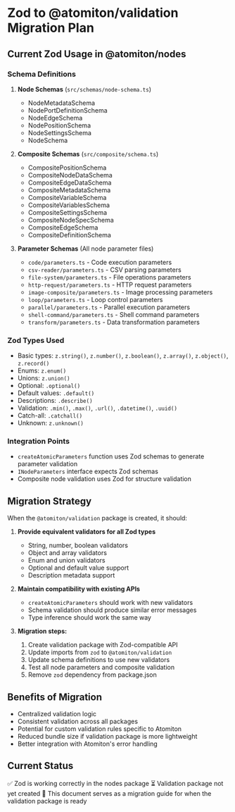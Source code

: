 # Zod to @atomiton/validation Migration Plan

## Current Zod Usage in @atomiton/nodes

### Schema Definitions

1. **Node Schemas** (`src/schemas/node-schema.ts`)
   - NodeMetadataSchema
   - NodePortDefinitionSchema
   - NodeEdgeSchema
   - NodePositionSchema
   - NodeSettingsSchema
   - NodeSchema

2. **Composite Schemas** (`src/composite/schema.ts`)
   - CompositePositionSchema
   - CompositeNodeDataSchema
   - CompositeEdgeDataSchema
   - CompositeMetadataSchema
   - CompositeVariableSchema
   - CompositeVariablesSchema
   - CompositeSettingsSchema
   - CompositeNodeSpecSchema
   - CompositeEdgeSchema
   - CompositeDefinitionSchema

3. **Parameter Schemas** (All node parameter files)
   - `code/parameters.ts` - Code execution parameters
   - `csv-reader/parameters.ts` - CSV parsing parameters
   - `file-system/parameters.ts` - File operations parameters
   - `http-request/parameters.ts` - HTTP request parameters
   - `image-composite/parameters.ts` - Image processing parameters
   - `loop/parameters.ts` - Loop control parameters
   - `parallel/parameters.ts` - Parallel execution parameters
   - `shell-command/parameters.ts` - Shell command parameters
   - `transform/parameters.ts` - Data transformation parameters

### Zod Types Used

- Basic types: `z.string()`, `z.number()`, `z.boolean()`, `z.array()`, `z.object()`, `z.record()`
- Enums: `z.enum()`
- Unions: `z.union()`
- Optional: `.optional()`
- Default values: `.default()`
- Descriptions: `.describe()`
- Validation: `.min()`, `.max()`, `.url()`, `.datetime()`, `.uuid()`
- Catch-all: `.catchall()`
- Unknown: `z.unknown()`

### Integration Points

- `createAtomicParameters` function uses Zod schemas to generate parameter validation
- `INodeParameters` interface expects Zod schemas
- Composite node validation uses Zod for structure validation

## Migration Strategy

When the `@atomiton/validation` package is created, it should:

1. **Provide equivalent validators for all Zod types**
   - String, number, boolean validators
   - Object and array validators
   - Enum and union validators
   - Optional and default value support
   - Description metadata support

2. **Maintain compatibility with existing APIs**
   - `createAtomicParameters` should work with new validators
   - Schema validation should produce similar error messages
   - Type inference should work the same way

3. **Migration steps:**
   1. Create validation package with Zod-compatible API
   2. Update imports from `zod` to `@atomiton/validation`
   3. Update schema definitions to use new validators
   4. Test all node parameters and composite validation
   5. Remove `zod` dependency from package.json

## Benefits of Migration

- Centralized validation logic
- Consistent validation across all packages
- Potential for custom validation rules specific to Atomiton
- Reduced bundle size if validation package is more lightweight
- Better integration with Atomiton's error handling

## Current Status

✅ Zod is working correctly in the nodes package
⏳ Validation package not yet created
📝 This document serves as a migration guide for when the validation package is ready
